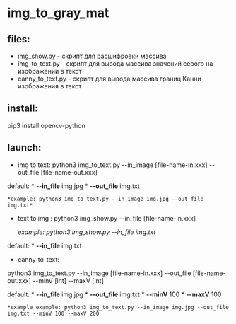 # img_to_gray_mat

## files:

* img_show.py - скрипт для расшифровки массива 
* img_to_text.py - скрипт для вывода массива значений серого на изображении в текст
* canny_to_text.py - скрипт для вывода массива границ Канни изображения в текст

## install:

pip3 install opencv-python

## launch:

* img to text:
python3 img_to_text.py --in_image [file-name-in.xxx] --out_file [file-name-out.xxx]

default:
    * **--in_file** img.jpg
    * **--out_file** img.txt

    *example: python3 img_to_text.py --in_image img.jpg --out_file img.txt*

* text to img :
python3 img_show.py --in_file [file-name-in.xxx]

    *example: python3 img_show.py --in_file img.txt*

default:
    * **--in_file** img.txt

* canny_to_text:

python3 img_to_text.py --in_image [file-name-in.xxx] --out_file [file-name-out.xxx] --minV [int] --maxV [int]

default:
    * **--in_file** img.jpg
    * **--out_file** img.txt
    * **--minV** 100
    * **--maxV** 100

    *example example: python3 img_to_text.py --in_image img.jpg --out_file img.txt --minV 100 --maxV 200



